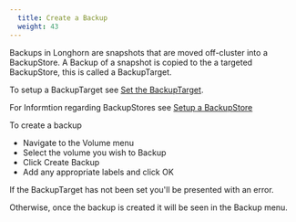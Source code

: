 ```yaml
---
  title: Create a Backup
  weight: 43
---
```


Backups in Longhorn are snapshots that are moved off-cluster into a BackupStore.  A Backup of a snapshot is copied to the a targeted BackupStore, this is called a BackupTarget.  

To setup a BackupTarget see [Set the BackupTarget](../backupstores-and-backuptargets#set-backuptarget).

For Informtion regarding BackupStores see [Setup a BackupStore](../backupstores-and-backuptargets#set-backuptarget)

To create a backup

- Navigate to the Volume menu
- Select the volume you wish to Backup
- Click Create Backup
- Add any appropriate labels and click OK

If the BackupTarget has not been set you'll be presented with an error.

Otherwise, once the backup is created it will be seen in the Backup menu.